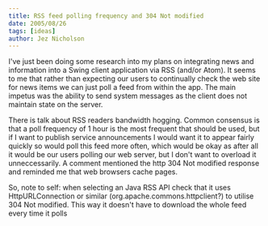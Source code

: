 ```yaml
---
title: RSS feed polling frequency and 304 Not modified
date: 2005/08/26
tags: [ideas]
author: Jez Nicholson
---
```

I've just been doing some research into my plans on integrating news and information into a Swing client application via RSS (and/or Atom). It seems to me that rather than expecting our users to continually check the web site for news items we can just poll a feed from within the app. The main impetus was the ability to send system messages as the client does not maintain state on the server.

There is talk about RSS readers bandwidth hogging. Common consensus is that a poll frequency of 1 hour is the most frequent that should be used, but if I want to publish service announcements I would want it to appear fairly quickly so would poll this feed more often, which would be okay as after all it would be our users polling our web server, but I don't want to overload it unneccessarily. A comment mentioned the http 304 Not modified response and reminded me that web browsers cache pages.

So, note to self: when selecting an Java RSS API check that it uses HttpURLConnection or similar (org.apache.commons.httpclient?) to utilise 304 Not modified. This way it doesn't have to download the whole feed every time it polls
